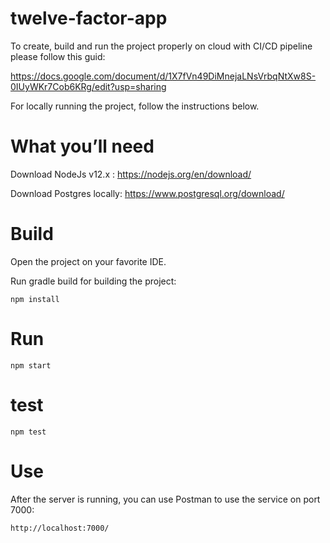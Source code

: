twelve-factor-app
=================

To create, build and run the project properly on cloud with CI/CD pipeline please follow this guid:

https://docs.google.com/document/d/1X7fVn49DiMnejaLNsVrbqNtXw8S-0IUyWKr7Cob6KRg/edit?usp=sharing

For locally running the project, follow the instructions below.

# What you’ll need

Download NodeJs v12.x : https://nodejs.org/en/download/

Download Postgres locally:
https://www.postgresql.org/download/

# Build

Open the project on your favorite IDE.

Run gradle build for building the project:

    npm install

# Run

    npm start

# test

    npm test

# Use
After the server is running, you can use Postman to use the service on port 7000:
```
http://localhost:7000/
```
